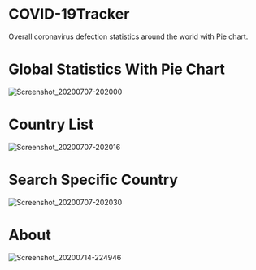 # COVID-19Tracker
 Overall coronavirus defection statistics around the world with Pie chart.


# Global Statistics With Pie Chart
![Screenshot_20200707-202000](https://user-images.githubusercontent.com/41972153/87453364-347dbf80-c624-11ea-9a33-26347506aea9.jpg)
# Country List
![Screenshot_20200707-202016](https://user-images.githubusercontent.com/41972153/87453332-2891fd80-c624-11ea-82ac-ab58a9d27a70.jpg)
# Search Specific Country
![Screenshot_20200707-202030](https://user-images.githubusercontent.com/41972153/87453360-32b3fc00-c624-11ea-8163-995b067279ef.jpg)
# About
![Screenshot_20200714-224946](https://user-images.githubusercontent.com/41972153/87453622-93dbcf80-c624-11ea-8ff2-b8240b630bd0.jpg)

